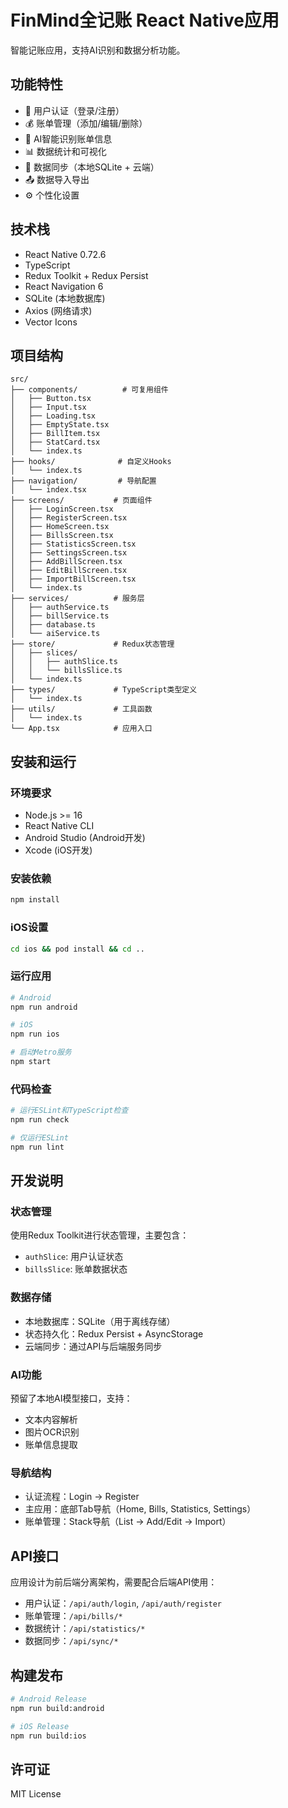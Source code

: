 # FinMind全记账 React Native应用

智能记账应用，支持AI识别和数据分析功能。

## 功能特性

- 📱 用户认证（登录/注册）
- 💰 账单管理（添加/编辑/删除）
- 🤖 AI智能识别账单信息
- 📊 数据统计和可视化
- 🔄 数据同步（本地SQLite + 云端）
- 📤 数据导入导出
- ⚙️ 个性化设置

## 技术栈

- React Native 0.72.6
- TypeScript
- Redux Toolkit + Redux Persist
- React Navigation 6
- SQLite (本地数据库)
- Axios (网络请求)
- Vector Icons

## 项目结构

```
src/
├── components/          # 可复用组件
│   ├── Button.tsx
│   ├── Input.tsx
│   ├── Loading.tsx
│   ├── EmptyState.tsx
│   ├── BillItem.tsx
│   ├── StatCard.tsx
│   └── index.ts
├── hooks/              # 自定义Hooks
│   └── index.ts
├── navigation/         # 导航配置
│   └── index.tsx
├── screens/           # 页面组件
│   ├── LoginScreen.tsx
│   ├── RegisterScreen.tsx
│   ├── HomeScreen.tsx
│   ├── BillsScreen.tsx
│   ├── StatisticsScreen.tsx
│   ├── SettingsScreen.tsx
│   ├── AddBillScreen.tsx
│   ├── EditBillScreen.tsx
│   ├── ImportBillScreen.tsx
│   └── index.ts
├── services/          # 服务层
│   ├── authService.ts
│   ├── billService.ts
│   ├── database.ts
│   └── aiService.ts
├── store/             # Redux状态管理
│   ├── slices/
│   │   ├── authSlice.ts
│   │   └── billsSlice.ts
│   └── index.ts
├── types/             # TypeScript类型定义
│   └── index.ts
├── utils/             # 工具函数
│   └── index.ts
└── App.tsx            # 应用入口
```

## 安装和运行

### 环境要求

- Node.js >= 16
- React Native CLI
- Android Studio (Android开发)
- Xcode (iOS开发)

### 安装依赖

```bash
npm install
```

### iOS设置

```bash
cd ios && pod install && cd ..
```

### 运行应用

```bash
# Android
npm run android

# iOS
npm run ios

# 启动Metro服务
npm start
```

### 代码检查

```bash
# 运行ESLint和TypeScript检查
npm run check

# 仅运行ESLint
npm run lint
```

## 开发说明

### 状态管理

使用Redux Toolkit进行状态管理，主要包含：
- `authSlice`: 用户认证状态
- `billsSlice`: 账单数据状态

### 数据存储

- 本地数据库：SQLite（用于离线存储）
- 状态持久化：Redux Persist + AsyncStorage
- 云端同步：通过API与后端服务同步

### AI功能

预留了本地AI模型接口，支持：
- 文本内容解析
- 图片OCR识别
- 账单信息提取

### 导航结构

- 认证流程：Login → Register
- 主应用：底部Tab导航（Home, Bills, Statistics, Settings）
- 账单管理：Stack导航（List → Add/Edit → Import）

## API接口

应用设计为前后端分离架构，需要配合后端API使用：

- 用户认证：`/api/auth/login`, `/api/auth/register`
- 账单管理：`/api/bills/*`
- 数据统计：`/api/statistics/*`
- 数据同步：`/api/sync/*`

## 构建发布

```bash
# Android Release
npm run build:android

# iOS Release
npm run build:ios
```

## 许可证

MIT License